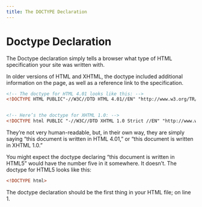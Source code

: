 ```yaml
---
title: The DOCTYPE Declaration 
---
```

# Doctype Declaration
The Doctype declaration simply tells a browser what type of HTML specification your site was written with. 

In older versions of HTML and XHTML, the doctype included additional information on the page, as well as a reference link to the specification.

```html
<!-- The doctype for HTML 4.01 looks like this: -->
<!DOCTYPE HTML PUBLIC"-//W3C//DTD HTML 4.01//EN" "http://www.w3.org/TR/html4/strict.dtd">


<!-- Here’s the doctype for XHTML 1.0: -->
<!DOCTYPE html PUBLIC "-//W3C//DTD XHTML 1.0 Strict //EN" "http://www.w3.org/TR/xhtml1/DTD/xhtml1-strict.dtd">
```

They’re not very human-readable, but, in their own way, they are simply saying “this document is written in HTML 4.01,” or “this document is written in XHTML 1.0.”

You might expect the doctype declaring “this document is written in HTML5” would have the number five in it somewhere. It doesn’t. The doctype for HTML5 looks like this:

```html
<!DOCTYPE html>
```

The doctype declaration should be the first thing in your HTML file; on line 1.